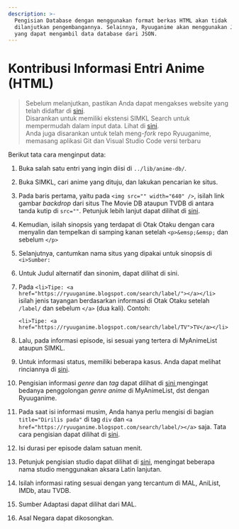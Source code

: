 ```yaml
---
description: >-
  Pengisian Database dengan menggunakan format berkas HTML akan tidak
  dilanjutkan pengembangannya. Selainnya, Ryuuganime akan menggunakan JavaScript
  yang dapat mengambil data database dari JSON.
---
```


# Kontribusi Informasi Entri Anime \(HTML\)

> Sebelum melanjutkan, pastikan Anda dapat mengakses website yang telah didaftar di [sini](../informasi-sumber/situs-tracking-yang-digunakan.md).  
> Disarankan untuk memiliki ekstensi SIMKL Search untuk mempermudah dalam input data. Lihat di [sini](../informasi-sumber/mencari-entri-web-lain-di-simkl.md).  
> Anda juga disarankan untuk telah meng-_fork_ repo Ryuuganime, memasang aplikasi Git dan Visual Studio Code versi terbaru

Berikut tata cara menginput data:

1. Buka salah satu entri yang ingin diisi di `../lib/anime-db/`.
2. Buka SIMKL, cari anime yang dituju, dan lakukan pencarian ke situs.
3. Pada baris pertama, yaitu pada `<img src="" width="640" />`, isilah link gambar _backdrop_ dari situs The Movie DB ataupun TVDB di antara tanda kutip di `src=""`. Petunjuk lebih lanjut dapat dilihat di [sini](../ketentuan-database/pengambilan-tautan-gambar-backdrop-dan-visual-key.md).
4. Kemudian, isilah sinopsis yang terdapat di Otak Otaku dengan cara menyalin dan tempelkan di samping kanan setelah `<p>&emsp;&emsp;` dan sebelum `</p>`
5. Selanjutnya, cantumkan nama situs yang dipakai untuk sinopsis di `<i>Sumber:` 
6. Untuk Judul alternatif dan sinonim, dapat dilihat di sini.
7. Pada `<li>Tipe: <a href="https://ryuuganime.blogspot.com/search/label/"></a></li>` isilah jenis tayangan berdasarkan informasi di Otak Otaku setelah `/label/` dan  sebelum `</a>` \(dua kali\). Contoh: 

   `<li>Tipe: <a href="https://ryuuganime.blogspot.com/search/label/TV">TV</a></li>`

8. Lalu, pada informasi episode, isi sesuai yang tertera di MyAnimeList ataupun SIMKL.
9. Untuk informasi status, memiliki beberapa kasus. Anda dapat melihat rinciannya di [sini](../ketentuan-database/status-penayangan.md).
10. Pengisian informasi _genre_ dan _tag_ dapat dilihat di [sini ]()mengingat bedanya penggolongan _genre anime_ di MyAnimeList, dst dengan Ryuuganime.
11. Pada saat isi informasi musim, Anda hanya perlu mengisi di bagian `title="Dirilis pada"` di tag `div` dan  `<a href="https://ryuuganime.blogspot.com/search/label/></a>` saja. Tata cara pengisian dapat dilihat di [sini](../ketentuan-database/musim.md).
12. Isi durasi per episode dalam satuan menit.
13. Petunjuk pengisian studio dapat dilihat di [sini](../ketentuan-database/studio.md), mengingat beberapa nama studio menggunakan aksara Latin lanjutan.
14. Isilah informasi rating sesuai dengan yang tercantum di MAL, AniList, IMDb, atau TVDB.
15. Sumber Adaptasi dapat dilihat dari MAL.
16. Asal Negara dapat dikosongkan.

